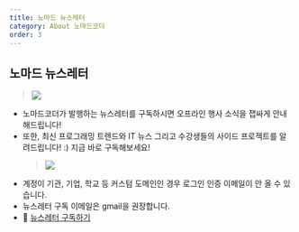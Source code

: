 ```yaml
---
title: 노마드 뉴스레터
category: About 노마드코더
order: 3
---
```


## 노마드 뉴스레터

> ![](https://i.ibb.co/RpkBjHk/sns.png)

- 노마드코더가 발행하는 뉴스레터를 구독하시면 오프라인 행사 소식을 잽싸게 안내해드립니다!
- 또한, 최신 프로그래밍 트렌드와 IT 뉴스 그리고 수강생들의 사이드 프로젝트를 알려드립니다! :) 지금 바로 구독해보세요!
  > ![](https://i.ibb.co/PmNdnT3/2021-06-07-4-51-53.png)
- 계정이 기관, 기업, 학교 등 커스텀 도메인인 경우 로그인 인증 이메일이 안 올 수 있습니다.
- 뉴스레터 구독 이메일은 gmail을 권장합니다.
- 🎈 [뉴스레터 구독하기](https://nomadcoders.us16.list-manage.com/subscribe?u=a99b43453db5050f1f26b2744&id=4313d957c9)
